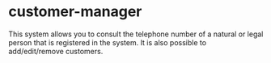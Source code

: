 # customer-manager
This system allows you to consult the telephone number of a natural or legal person that is registered in the system. It is also possible to add/edit/remove customers.
